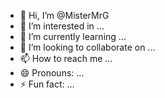 - 👋 Hi, I’m @MisterMrG
- 👀 I’m interested in ...
- 🌱 I’m currently learning ...
- 💞️ I’m looking to collaborate on ...
- 📫 How to reach me ...
- 😄 Pronouns: ...
- ⚡ Fun fact: ...

<!---
MisterMrG/MisterMrG is a ✨ special ✨ repository because its `README.md` (this file) appears on your GitHub profile.
You can click the Preview link to take a look at your changes.
--->
